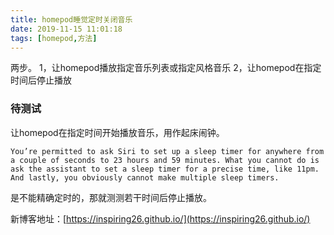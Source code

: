 ```yaml
---
title: homepod睡觉定时关闭音乐
date: 2019-11-15 11:01:18
tags: [homepod,方法]
---
```

两步。
1，让homepod播放指定音乐列表或指定风格音乐
2，让homepod在指定时间后停止播放

### 待测试
让homepod在指定时间开始播放音乐，用作起床闹钟。
```
You’re permitted to ask Siri to set up a sleep timer for anywhere from a couple of seconds to 23 hours and 59 minutes. What you cannot do is ask the assistant to set a sleep timer for a precise time, like 11pm. And lastly, you obviously cannot make multiple sleep timers.
```
是不能精确定时的，那就测测若干时间后停止播放。





新博客地址：[https://inspiring26.github.io/](https://inspiring26.github.io/)